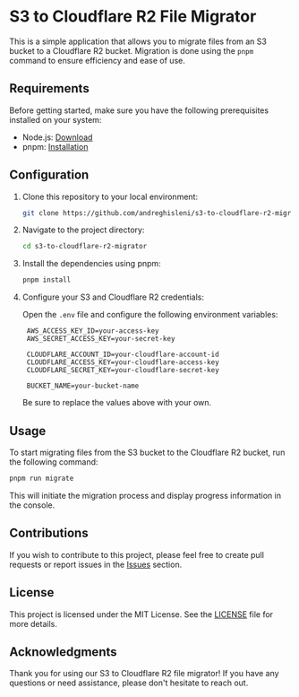 # S3 to Cloudflare R2 File Migrator

This is a simple application that allows you to migrate files from an S3 bucket to a Cloudflare R2 bucket. Migration is done using the `pnpm` command to ensure efficiency and ease of use.

## Requirements

Before getting started, make sure you have the following prerequisites installed on your system:

- Node.js: [Download](https://nodejs.org/)
- pnpm: [Installation](https://pnpm.io/installation)

## Configuration

1. Clone this repository to your local environment:

   ```bash
   git clone https://github.com/andreghisleni/s3-to-cloudflare-r2-migrator.git
   ```

2. Navigate to the project directory:

   ```bash
   cd s3-to-cloudflare-r2-migrator
   ```

3. Install the dependencies using pnpm:

   ```bash
   pnpm install
   ```

4. Configure your S3 and Cloudflare R2 credentials:

   Open the `.env` file and configure the following environment variables:

   ```
    AWS_ACCESS_KEY_ID=your-access-key
    AWS_SECRET_ACCESS_KEY=your-secret-key

    CLOUDFLARE_ACCOUNT_ID=your-cloudflare-account-id
    CLOUDFLARE_ACCESS_KEY=your-cloudflare-access-key
    CLOUDFLARE_SECRET_KEY=your-cloudflare-secret-key

    BUCKET_NAME=your-bucket-name
   ```

   Be sure to replace the values above with your own.

## Usage

To start migrating files from the S3 bucket to the Cloudflare R2 bucket, run the following command:

```bash
pnpm run migrate
```

This will initiate the migration process and display progress information in the console.

## Contributions

If you wish to contribute to this project, please feel free to create pull requests or report issues in the [Issues](https://github.com/your-username/s3-to-cloudflare-r2-migrator/issues) section.

## License

This project is licensed under the MIT License. See the [LICENSE](LICENSE) file for more details.

## Acknowledgments

Thank you for using our S3 to Cloudflare R2 file migrator! If you have any questions or need assistance, please don't hesitate to reach out.
